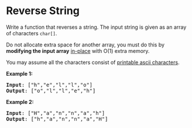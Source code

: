 # Reverse String

Write a function that reverses a string. The input string is given as an array of characters `char[]`.

Do not allocate extra space for another array, you must do this by **modifying the input array** [in-place](https://en.wikipedia.org/wiki/In-place_algorithm) with O(1) extra memory.

You may assume all the characters consist of [printable ascii characters](https://en.wikipedia.org/wiki/ASCII#Printable_characters).

**Example 1:**
<pre>
<b>Input</b>: ["h","e","l","l","o"]
<b>Output</b>: ["o","l","l","e","h"]
</pre>

**Example 2:**
<pre>
<b>Input</b>: ["H","a","n","n","a","h"]
<b>Output</b>: ["h","a","n","n","a","H"]
</pre>
